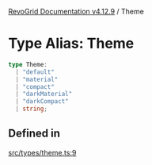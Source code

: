 [RevoGrid Documentation v4.12.9](README.md) / Theme

# Type Alias: Theme

```ts
type Theme: 
  | "default"
  | "material"
  | "compact"
  | "darkMaterial"
  | "darkCompact"
  | string;
```

## Defined in

[src/types/theme.ts:9](https://github.com/revolist/revogrid/blob/5b626b1ece93ea60f82047d059b8a2635455feb4/src/types/theme.ts#L9)
